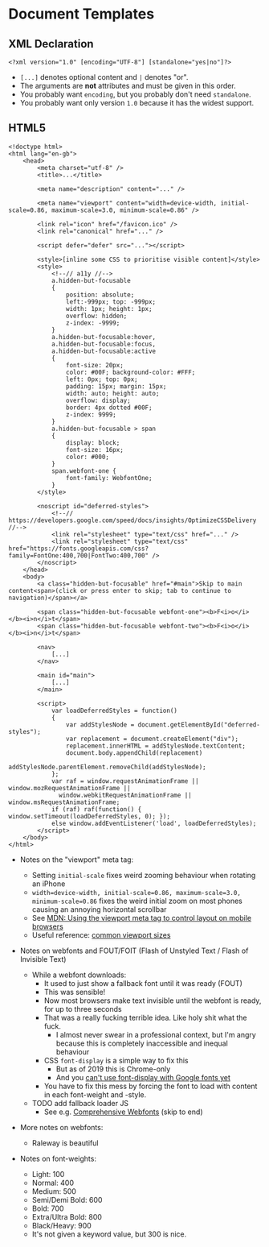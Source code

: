 Document Templates
==================

XML Declaration
--------------------------------------------------------------------------------

    <?xml version="1.0" [encoding="UTF-8"] [standalone="yes|no"]?>


* `[...]` denotes optional content and `|` denotes "or".
* The arguments are **not** attributes and must be given in this order.
* You probably want `encoding`, but you probably don't need `standalone`.
* You probably want only version `1.0` because it has the widest support.


HTML5
--------------------------------------------------------------------------------

    <!doctype html>
    <html lang="en-gb">
        <head>
            <meta charset="utf-8" /> 
            <title>...</title>

            <meta name="description" content="..." />

            <meta name="viewport" content="width=device-width, initial-scale=0.86, maximum-scale=3.0, minimum-scale=0.86" />
            
            <link rel="icon" href="/favicon.ico" />
            <link rel="canonical" href="..." />

            <script defer="defer" src="..."></script>

            <style>[inline some CSS to prioritise visible content]</style>
            <style>
                <!--// a11y //-->
                a.hidden-but-focusable
                {
                    position: absolute;
                    left:-999px; top: -999px;
                    width: 1px; height: 1px;
                    overflow: hidden;
                    z-index: -9999;
                }
                a.hidden-but-focusable:hover,
                a.hidden-but-focusable:focus,
                a.hidden-but-focusable:active
                {
                    font-size: 20px;
                    color: #00F; background-color: #FFF;
                    left: 0px; top: 0px;
                    padding: 15px; margin: 15px;
                    width: auto; height: auto;
                    overflow: display;
                    border: 4px dotted #00F;
                    z-index: 9999;
                }
                a.hidden-but-focusable > span
                {
                    display: block;
                    font-size: 16px;
                    color: #000;
                }
                span.webfont-one {
                    font-family: WebfontOne;
                }
            </style>

            <noscript id="deferred-styles">
                <!--// https://developers.google.com/speed/docs/insights/OptimizeCSSDelivery //-->
                <link rel="stylesheet" type="text/css" href="..." />
                <link rel="stylesheet" type="text/css" href="https://fonts.googleapis.com/css?family=FontOne:400,700|FontTwo:400,700" />
            </noscript>
        </head>
        <body>
            <a class="hidden-but-focusable" href="#main">Skip to main content<span>(click or press enter to skip; tab to continue to navigation)</span></a>

            <span class="hidden-but-focusable webfont-one"><b>F<i>o</i></b><i>n</i>t</span>
            <span class="hidden-but-focusable webfont-two"><b>F<i>o</i></b><i>n</i>t</span>

            <nav>
                [...]
            </nav>

            <main id="main">
                [...]
            </main>

            <script>
                var loadDeferredStyles = function()
                {
                    var addStylesNode = document.getElementById("deferred-styles");
                    var replacement = document.createElement("div");
                    replacement.innerHTML = addStylesNode.textContent;
                    document.body.appendChild(replacement)
                    addStylesNode.parentElement.removeChild(addStylesNode);
                };
                var raf = window.requestAnimationFrame || window.mozRequestAnimationFrame ||
                  window.webkitRequestAnimationFrame || window.msRequestAnimationFrame;
                if (raf) raf(function() { window.setTimeout(loadDeferredStyles, 0); });
                else window.addEventListener('load', loadDeferredStyles);
            </script>
        </body>
    </html>


* Notes on the "viewport" meta tag:
    + Setting `initial-scale` fixes weird zooming behaviour when rotating an iPhone
    + `width=device-width, initial-scale=0.86, maximum-scale=3.0, minimum-scale=0.86` fixes the weird initial zoom on most phones causing an annoying horizontal scrollbar
    + See [MDN: Using the viewport meta tag to control layout on mobile browsers](https://developer.mozilla.org/en-US/docs/Mozilla/Mobile/Viewport_meta_tag)
    + Useful reference: [common viewport sizes](http://viewportsizes.com/)

* Notes on webfonts and FOUT/FOIT (Flash of Unstyled Text / Flash of Invisible Text)
    + While a webfont downloads:
        - It used to just show a fallback font until it was ready (FOUT)
        - This was sensible!
        - Now most browsers make text invisible until the webfont is ready, for up to three seconds
        - That was a really fucking terrible idea. Like holy shit what the fuck.
            * I almost never swear in a professional context, but I'm angry
              because this is completely inaccessible and inequal behaviour
        - CSS `font-display` is a simple way to fix this
            * But as of 2019 this is Chrome-only
            * And you [can't use font-display with Google fonts yet](https://github.com/google/fonts/issues/358)
        - You have to fix this mess by forcing the font to load with content in each font-weight and -style.
    + TODO add fallback loader JS
        - See e.g. [Comprehensive Webfonts](https://www.zachleat.com/web/comprehensive-webfonts/) (skip to end)

* More notes on webfonts:
    + Raleway is beautiful

* Notes on font-weights:
    * Light: 100
    * Normal: 400
    * Medium: 500
    * Semi/Demi Bold: 600
    * Bold: 700
    * Extra/Ultra Bold: 800
    * Black/Heavy: 900
    * It's not given a keyword value, but 300 is nice.




